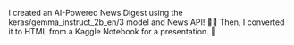 I created an AI-Powered News Digest using the keras/gemma_instruct_2b_en/3 model and News API!﻿ 🤖💥
Then, I converted it to HTML from a Kaggle Notebook for a presentation. 🌟
